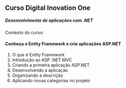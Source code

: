 ## Curso Digital Inovation One

##### Desenvolvimento de aplicações com .NET

Contexto do curso:

#### Conheça o Entity Framework e crie aplicações ASP.NET
1.  O que é Entity Framework
2. 	Introdução ao ASP .NET MVC
3.	Criando a primeira aplicação ASP.NET
3.	Desenvolvendo a aplicação
3.	Organizando a descrição
3.	Aplicando novas categorias no projeto


